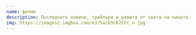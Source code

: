 ```yaml
---
name: филми
description: Последните новини, трейлъри и ревюта от света на киното.
img: https://images2.imgbox.com/e3/5a/Q3cK2CFc_o.jpg
---
```

